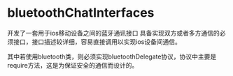 # bluetoothChatInterfaces

开发了一套用于ios移动设备之间的蓝牙通讯接口
具备实现双方或者多方通信的必须接口，接口描述较详细，容易直接调用以实现ios设备间通信。

其中若使用bluetooth类，则必须实现bluetoothDelegate协议，协议中主要是require方法，这是为保证安全的通信而设计的。
